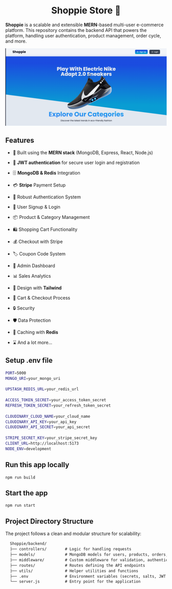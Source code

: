 <h1 align="center">Shoppie Store 🛒</h1>

**Shoppie** is a scalable and extensible **MERN**-based multi-user e-commerce platform. This repository contains the backend API that powers the platform, handling user authentication, product management, order cycle, and more.

![Demo App](/frontend/public/image.png)

## Features

- 🛒 Built using the **MERN stack** (MongoDB, Express, React, Node.js)

- 🔑 **JWT authentication** for secure user login and registration
- 🗄️ **MongoDB & Redis** Integration
- 💳 **Stripe** Payment Setup
- 🔐 Robust Authentication System
- 📝 User Signup & Login
- 📦 Product & Category Management
- 🛍️ Shopping Cart Functionality
- 💰 Checkout with Stripe
- 🏷️ Coupon Code System
- 👑 Admin Dashboard
- 📊 Sales Analytics
- 🎨 Design with **Tailwind**
- 🛒 Cart & Checkout Process
- 🔒 Security
- 🛡️ Data Protection
- 🚀 Caching with **Redis**
- ⌛ And a lot more...

## Setup .env file

```bash
PORT=5000
MONGO_URI=your_mongo_uri

UPSTASH_REDIS_URL=your_redis_url

ACCESS_TOKEN_SECRET=your_access_token_secret
REFRESH_TOKEN_SECRET=your_refresh_token_secret

CLOUDINARY_CLOUD_NAME=your_cloud_name
CLOUDINARY_API_KEY=your_api_key
CLOUDINARY_API_SECRET=your_api_secret

STRIPE_SECRET_KEY=your_stripe_secret_key
CLIENT_URL=http://localhost:5173
NODE_ENV=development
```

## Run this app locally

```shell
npm run build
```

## Start the app

```shell
npm run start
```

## Project Directory Structure

The project follows a clean and modular structure for scalability:

``` markdown
  Shoppie/backend/
  ├── controllers/        # Logic for handling requests
  ├── models/             # MongoDB models for users, products, orders, coupons
  ├── middleware/         # Custom middleware for validation, authentication, etc.
  ├── routes/             # Routes defining the API endpoints
  ├── utils/              # Helper utilities and functions
  ├── .env                # Environment variables (secrets, salts, JWT secret)
  └── server.js           # Entry point for the application
```
